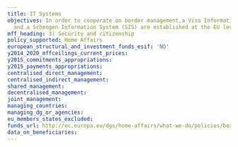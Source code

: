 ```yaml
---
title: IT Systems
objectives: In order to cooperate on border management,a Visa Information System (VIS)
  and a Schengen Information System (SIS) are established at the EU level.
mff_heading: 3) Security and citizenship
policy_supported: Home Affairs
european_structural_and_investment_funds_esif: 'NO'
y2014_2020_mffceilings_current_prices: 
y2015_commitments_appropriations: 
y2015_payments_appropriations: 
centralised_direct_management: 
centralised_indirect_management: 
shared_management: 
decentralised_management: 
joint_management: 
managing_countries: 
managing_dg_or_agencies: 
eu_members_states_excluded: 
funds_url: http://ec.europa.eu/dgs/home-affairs/what-we-do/policies/borders-and-visas/visa-information-system/index_en.htmhttp://ec.europa.eu/dgs/home-affairs/what-we-do/policies/borders-and-visas/schengen-information-system/index_en.htm
data_on_beneficiaries: 
---
```

